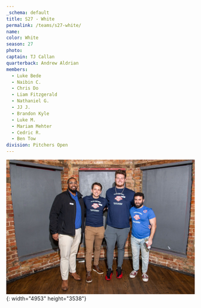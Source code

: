 ```yaml
---
_schema: default
title: S27 - White
permalink: /teams/s27-white/
name:
color: White
season: 27
photo:
captain: TJ Callan
quarterback: Andrew Aldrian
members:
  - Luke Bede
  - Naibin C.
  - Chris Do
  - Liam Fitzgerald
  - Nathaniel G.
  - JJ J.
  - Brandon Kyle
  - Luke M.
  - Mariam Mehter
  - Cedric R.
  - Ben Tow
division: Pitchers Open
---
```

![](/img/da2-7066.jpg){: width="4953" height="3538"}